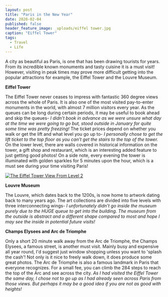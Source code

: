 ```yaml
---
layout: post
title: "Paris in the New Year"
date: 2020-02-04
published: false
header_feature_image: _uploads/eiffel tower.jpg
caption: "Eiffel Tower"
tags:
  - Travel
  - Life
---
```


A city as beautiful as Paris, is one that has been drawing tourists for years. From its incredible known monuments and tasty cuisine it is a must visit! However, visiting in peak times may prove more difficult getting into the popular attractions for example, the Eiffel Tower and the Louvre Museum.

**Eiffel Tower**

The Eiffel Tower never ceases to impress with fantastic 360 degree views across the whole of Paris. It is also one of the most visited pay-to-enter monuments in the world, with almost 7 million visitors every year. As the queues can be long during certain periods, it may be useful to book ahead and skip the queues- _I didn’t book in advance as we were unsure what day at the time we were going to go but, stood outside in January for quite some time was pretty freezing!_ The ticket prices depend on whether you walk or get the lift and what level you go up to- _I personally chose to get the lift ticket to the top floor as you can’t get the stairs to the top of the tower._ On the lower level, there are walls covered in historical information on the tower, a gift shop and restaurant, which is an interesting added feature to just getting good photos! On a side note, every evening the tower is illuminated with golden sparkles for 5 minutes upon the hour, which is a must see during your time visiting Paris!

[![The Eiffel Tower View From Level 2](/_uploads/EiffelTowerLevel2.jpg)](/_uploads/EiffelTowerLevel2.jpg)

**Louvre Museum**

The Louvre, which dates back to the 1200s, is now home to artwork dating back to many years ago. The art collections are divided into five levels with three interconnecting wings- _I unfortunately didn’t go inside the museum purely due to the HUGE queue to get into the building. The museum from the outside is abstract and a different shape compared to most and hope I may see the inside in potential future visits!_

**Champs Elysees and Arc de Triomphe**

Only a short 20 minute walk away from the Arc de Triomphe, the Champs Elysees, a famous street, is another must visit. Mainly busy and expensive all year round, I'd suggest just window shopping unless you want to 'splash the cash'! Not only is it nice to freely walk down, it does produce some great photos. The Arc de Triomphe is also a famous landmark in Paris that everyone recognizes. For a small fee, you can climb the 284 steps to reach the top of the Arc and see across the city. _As I had visited the Eiffel Tower the same day, I chose not to go up as I had already seen across Paris from those views. But perhaps it may be a good idea if you are not as good with heights!_

